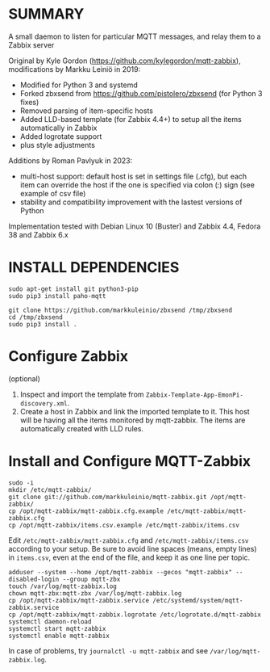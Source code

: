 SUMMARY
=======

A small daemon to listen for particular MQTT messages, and relay them to a Zabbix server

Original by Kyle Gordon (https://github.com/kylegordon/mqtt-zabbix),
modifications by Markku Leiniö in 2019:
- Modified for Python 3 and systemd
- Forked zbxsend from https://github.com/pistolero/zbxsend (for Python 3 fixes)
- Removed parsing of item-specific hosts
- Added LLD-based template (for Zabbix 4.4+) to setup all the items automatically in Zabbix
- Added logrotate support
- plus style adjustments

Additions by Roman Pavlyuk in 2023:
- multi-host support: default host is set in settings file (.cfg), but each item can override the host if the one is specified via colon (:) sign (see example of csv file)
- stability and compatibility improvement with the lastest versions of Python

Implementation tested with Debian Linux 10 (Buster) and Zabbix 4.4, Fedora 38 and Zabbix 6.x

INSTALL DEPENDENCIES
=======

```
sudo apt-get install git python3-pip
sudo pip3 install paho-mqtt

git clone https://github.com/markkuleinio/zbxsend /tmp/zbxsend
cd /tmp/zbxsend
sudo pip3 install .
```

Configure Zabbix
========
(optional)
1. Inspect and import the template from `Zabbix-Template-App-EmonPi-discovery.xml`.
1. Create a host in Zabbix and link the imported template to it. This host will be having all the
items monitored by mqtt-zabbix. The items are automatically created with LLD rules.

Install and Configure MQTT-Zabbix
========

```
sudo -i
mkdir /etc/mqtt-zabbix/
git clone git://github.com/markkuleinio/mqtt-zabbix.git /opt/mqtt-zabbix/
cp /opt/mqtt-zabbix/mqtt-zabbix.cfg.example /etc/mqtt-zabbix/mqtt-zabbix.cfg
cp /opt/mqtt-zabbix/items.csv.example /etc/mqtt-zabbix/items.csv
```

Edit `/etc/mqtt-zabbix/mqtt-zabbix.cfg` and `/etc/mqtt-zabbix/items.csv` according
to your setup. Be sure to avoid line spaces (means, empty lines) in `items.csv`, even at the end of the file, and keep it as one line per topic.

```
adduser --system --home /opt/mqtt-zabbix --gecos "mqtt-zabbix" --disabled-login --group mqtt-zbx
touch /var/log/mqtt-zabbix.log
chown mqtt-zbx:mqtt-zbx /var/log/mqtt-zabbix.log
cp /opt/mqtt-zabbix/mqtt-zabbix.service /etc/systemd/system/mqtt-zabbix.service
cp /opt/mqtt-zabbix/mqtt-zabbix.logrotate /etc/logrotate.d/mqtt-zabbix
systemctl daemon-reload
systemctl start mqtt-zabbix
systemctl enable mqtt-zabbix
```

In case of problems, try `journalctl -u mqtt-zabbix` and see `/var/log/mqtt-zabbix.log`.
